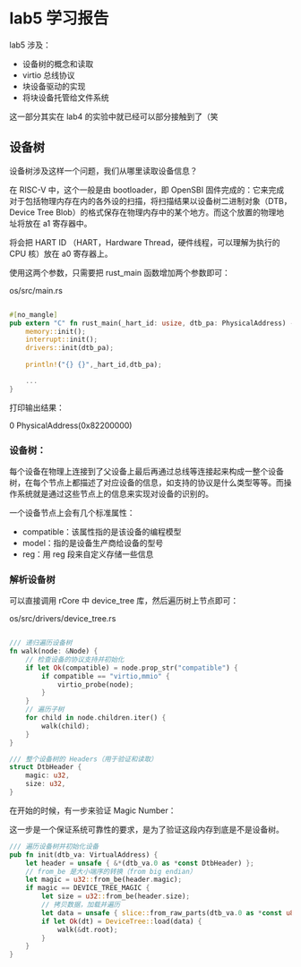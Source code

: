 # lab5 学习报告

lab5 涉及：

- 设备树的概念和读取
- virtio 总线协议
- 块设备驱动的实现
- 将块设备托管给文件系统 

这一部分其实在 lab4 的实验中就已经可以部分接触到了（笑

## 设备树

设备树涉及这样一个问题，我们从哪里读取设备信息？

在 RISC-V 中，这个一般是由 bootloader，即 OpenSBI 固件完成的：它来完成对于包括物理内存在内的各外设的扫描，将扫描结果以设备树二进制对象（DTB，Device Tree Blob）的格式保存在物理内存中的某个地方。而这个放置的物理地址将放在 a1 寄存器中。

将会把 HART ID （HART，Hardware Thread，硬件线程，可以理解为执行的 CPU 核）放在 a0 寄存器上。

使用这两个参数，只需要把 rust_main 函数增加两个参数即可：

os/src/main.rs

```rs

#[no_mangle]
pub extern "C" fn rust_main(_hart_id: usize, dtb_pa: PhysicalAddress) -> ! {
    memory::init();
    interrupt::init();
    drivers::init(dtb_pa);
    
    println!("{} {}",_hart_id,dtb_pa);

    ...
}

```

打印输出结果：

0 PhysicalAddress(0x82200000)

### 设备树：

每个设备在物理上连接到了父设备上最后再通过总线等连接起来构成一整个设备树，在每个节点上都描述了对应设备的信息，如支持的协议是什么类型等等。而操作系统就是通过这些节点上的信息来实现对设备的识别的。

一个设备节点上会有几个标准属性：

- compatible：该属性指的是该设备的编程模型
- model：指的是设备生产商给设备的型号
- reg：用 reg 段来自定义存储一些信息

### 解析设备树

可以直接调用 rCore 中 device_tree 库，然后遍历树上节点即可：

os/src/drivers/device_tree.rs

```rs

/// 递归遍历设备树
fn walk(node: &Node) {
    // 检查设备的协议支持并初始化
    if let Ok(compatible) = node.prop_str("compatible") {
        if compatible == "virtio,mmio" {
            virtio_probe(node);
        }
    }
    // 遍历子树
    for child in node.children.iter() {
        walk(child);
    }
}

/// 整个设备树的 Headers（用于验证和读取）
struct DtbHeader {
    magic: u32,
    size: u32,
}

```

在开始的时候，有一步来验证 Magic Number：

这一步是一个保证系统可靠性的要求，是为了验证这段内存到底是不是设备树。

```rs
/// 遍历设备树并初始化设备
pub fn init(dtb_va: VirtualAddress) {
    let header = unsafe { &*(dtb_va.0 as *const DtbHeader) };
    // from_be 是大小端序的转换（from big endian）
    let magic = u32::from_be(header.magic);
    if magic == DEVICE_TREE_MAGIC {
        let size = u32::from_be(header.size);
        // 拷贝数据，加载并遍历
        let data = unsafe { slice::from_raw_parts(dtb_va.0 as *const u8, size as usize) };
        if let Ok(dt) = DeviceTree::load(data) {
            walk(&dt.root);
        }
    }
}

```


```rs
```


```rs
```


```rs
```


```rs
```


```rs
```